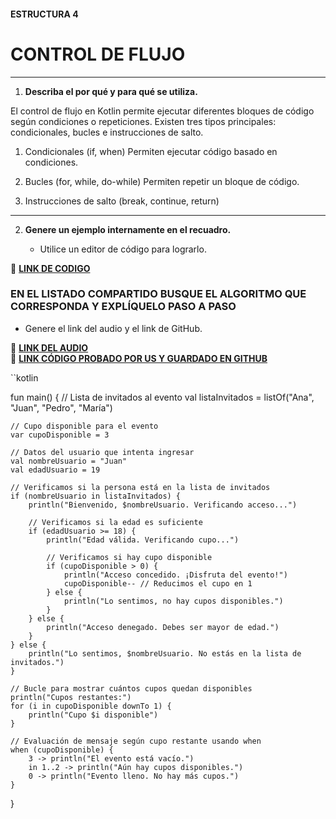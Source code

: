 #### ESTRUCTURA 4
# CONTROL DE FLUJO

---

1. **Describa el por qué y para qué se utiliza.**

El control de flujo en Kotlin permite ejecutar diferentes bloques de código según condiciones o repeticiones. Existen tres tipos principales: condicionales, bucles e instrucciones de salto.

1. Condicionales (if, when)
Permiten ejecutar código basado en condiciones.

2. Bucles (for, while, do-while)
Permiten repetir un bloque de código.

3. Instrucciones de salto (break, continue, return)

---
   
2. **Genere un ejemplo internamente en el recuadro.**  

   - Utilice un editor de código para lograrlo.  

🔗 **[LINK DE CODIGO](https://pl.kotl.in/DqChlDrJG?readOnly=true)** 

### EN EL LISTADO COMPARTIDO BUSQUE EL ALGORITMO QUE CORRESPONDA Y EXPLÍQUELO PASO A PASO  
- Genere el link del audio y el link de GitHub.  

🔗 **[LINK DEL AUDIO]()**  
🔗 **[LINK CÓDIGO PROBADO POR US Y GUARDADO EN GITHUB](<img width="243" alt="estructurascontrol" src="https://github.com/user-attachments/assets/529460ef-5e10-4bd5-a383-6be71de91a65" />
)**

``kotlin

fun main() {
    // Lista de invitados al evento
    val listaInvitados = listOf("Ana", "Juan", "Pedro", "María")

    // Cupo disponible para el evento
    var cupoDisponible = 3

    // Datos del usuario que intenta ingresar
    val nombreUsuario = "Juan"
    val edadUsuario = 19

    // Verificamos si la persona está en la lista de invitados
    if (nombreUsuario in listaInvitados) {
        println("Bienvenido, $nombreUsuario. Verificando acceso...")

        // Verificamos si la edad es suficiente
        if (edadUsuario >= 18) {
            println("Edad válida. Verificando cupo...")

            // Verificamos si hay cupo disponible
            if (cupoDisponible > 0) {
                println("Acceso concedido. ¡Disfruta del evento!")
                cupoDisponible-- // Reducimos el cupo en 1
            } else {
                println("Lo sentimos, no hay cupos disponibles.")
            }
        } else {
            println("Acceso denegado. Debes ser mayor de edad.")
        }
    } else {
        println("Lo sentimos, $nombreUsuario. No estás en la lista de invitados.")
    }

    // Bucle para mostrar cuántos cupos quedan disponibles
    println("Cupos restantes:")
    for (i in cupoDisponible downTo 1) {
        println("Cupo $i disponible")
    }

    // Evaluación de mensaje según cupo restante usando when
    when (cupoDisponible) {
        3 -> println("El evento está vacío.")
        in 1..2 -> println("Aún hay cupos disponibles.")
        0 -> println("Evento lleno. No hay más cupos.")
    }
}


